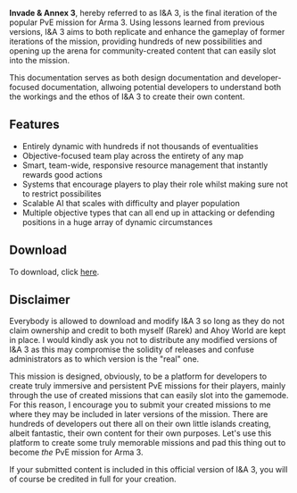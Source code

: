 **Invade & Annex 3**, hereby referred to as I&A 3, is the final iteration of the popular PvE mission for Arma 3. Using lessons learned from previous versions, I&A 3 aims to both replicate and enhance the gameplay of former iterations of the mission, providing hundreds of new possibilities and opening up the arena for community-created content that can easily slot into the mission.

This documentation serves as both design documentation and developer-focused documentation, allwoing potential developers to understand both the workings and the ethos of I&A 3 to create their own content.

## Features

* Entirely dynamic with hundreds if not thousands of eventualities
* Objective-focused team play across the entirety of any map
* Smart, team-wide, responsive resource management that instantly rewards good actions
* Systems that encourage players to play their role whilst making sure not to restrict possibilites
* Scalable AI that scales with difficulty and player population
* Multiple objective types that can all end up in attacking or defending positions in a huge array of dynamic circumstances

## Download

To download, click [here](http://www.example.com).

## Disclaimer

Everybody is allowed to download and modify I&A 3 so long as they do not claim ownership and credit to both myself (Rarek) and Ahoy World are kept in place. I would kindly ask you not to distribute any modified versions of I&A 3 as this may compromise the solidity of releases and confuse administrators as to which version is the "real" one.

This mission is designed, obviously, to be a platform for developers to create truly immersive and persistent PvE missions for their players, mainly through the use of created missions that can easily slot into the gamemode. For this reason, I encourage you to submit your created missions to me where they may be included in later versions of the mission. There are hundreds of developers out there all on their own little islands creating, albeit fantastic, their own content for their own purposes. Let's use this platform to create some truly memorable missions and pad this thing out to become *the* PvE mission for Arma 3.

If your submitted content is included in this official version of I&A 3, you will of course be credited in full for your creation.